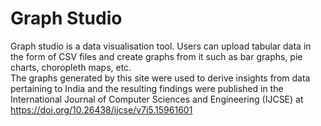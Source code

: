 # Graph Studio
Graph studio is a data visualisation tool. Users can upload tabular data in the form of CSV files and create graphs from it such as bar graphs, pie charts, choropleth maps, etc. 
\
The graphs generated by this site were used to derive insights from data pertaining to India and the resulting findings were published in the International Journal of Computer Sciences and Engineering (IJCSE) at https://doi.org/10.26438/ijcse/v7i5.15961601
